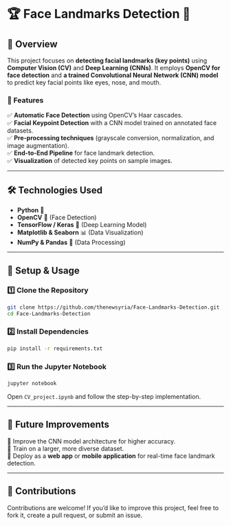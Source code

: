 
# 🏆 Face Landmarks Detection 🎯  

## 📌 Overview  
This project focuses on **detecting facial landmarks (key points)** using **Computer Vision (CV)** and **Deep Learning (CNNs)**. It employs **OpenCV for face detection** and **a trained Convolutional Neural Network (CNN) model** to predict key facial points like eyes, nose, and mouth.  

### 🌟 Features  
✅ **Automatic Face Detection** using OpenCV’s Haar cascades.  
✅ **Facial Keypoint Detection** with a CNN model trained on annotated face datasets.  
✅ **Pre-processing techniques** (grayscale conversion, normalization, and image augmentation).  
✅ **End-to-End Pipeline** for face landmark detection.  
✅ **Visualization** of detected key points on sample images.  

---

## 🛠️ Technologies Used  
- **Python** 🐍  
- **OpenCV** 👀 (Face Detection)  
- **TensorFlow / Keras** 🤖 (Deep Learning Model)  
- **Matplotlib & Seaborn** 📊 (Data Visualization)  
- **NumPy & Pandas** 🔢 (Data Processing)  
---

## 🚀 Setup & Usage  
### 1️⃣ Clone the Repository  
```bash
git clone https://github.com/thenewsyria/Face-Landmarks-Detection.git
cd Face-Landmarks-Detection
```

### 2️⃣ Install Dependencies  
```bash
pip install -r requirements.txt
```

### 3️⃣ Run the Jupyter Notebook  
```bash
jupyter notebook
```
Open `CV_project.ipynb` and follow the step-by-step implementation.

---

## 🎯 Future Improvements  
🔹 Improve the CNN model architecture for higher accuracy.  
🔹 Train on a larger, more diverse dataset.  
🔹 Deploy as a **web app** or **mobile application** for real-time face landmark detection.  

---

## 🤝 Contributions  
Contributions are welcome! If you’d like to improve this project, feel free to fork it, create a pull request, or submit an issue.  
